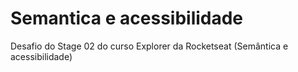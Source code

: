 # Semantica e acessibilidade

Desafio do Stage 02 do curso Explorer da Rocketseat (Semântica e acessibilidade)
